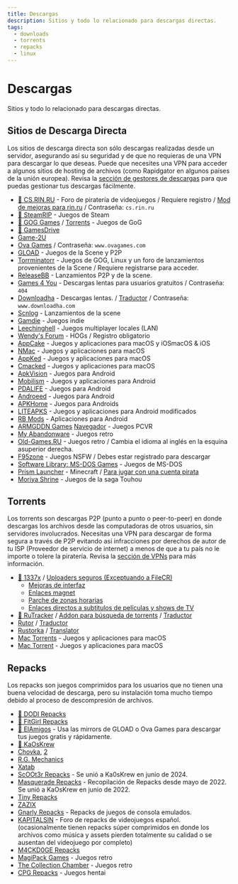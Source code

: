 ```yaml
---
title: Descargas
description: Sitios y todo lo relacionado para descargas directas.
tags:
  - downloads
  - torrents
  - repacks
  - linux
---
```


# Descargas

Sitios y todo lo relacionado para descargas directas.

## Sitios de Descarga Directa

Los sitios de descarga directa son sólo descargas realizadas desde un servidor, 
asegurando así su seguridad y de que no requieras de una VPN para descargar lo que deseas. 
Puede que necesites una VPN para acceder a algunos sitios de hosting de archivos 
(como Rapidgator en algunos países de la unión europea). 
Revisa la [sección de gestores de descargas](/software#download-managers) 
para que puedas gestionar tus descargas fácilmente.

- [🌟 CS.RIN.RU](https://cs.rin.ru/forum) - Foro de piratería de videojuegos / 
  Requiere registro /
  [Mod de mejoras para rin.ru](https://github.com/SubZeroPL/cs-rin-ru-enhanced-mod) /
  Contraseña: `cs.rin.ru`
- [🌟 SteamRIP](https://steamrip.com) - Juegos de Steam
- [🌟 GOG Games](https://gog-games.to) / [Torrents](https://freegogpcgames.com) - Juegos de GoG
- [🌟 GamesDrive](https://gamesdrive.net)
- [Game-2U](https://game-2u.com/Category/game/pc)
- [Ova Games](https://www.ovagames.com) / Contraseña: `www.ovagames.com`
- [GLOAD](https://gload.to/pc) - Juegos de la Scene y P2P
- [Torrminatorr](https://forum.torrminatorr.com) - Juegos de GOG, Linux y un foro de 
  lanzamientos provenientes de la Scene / Requiere registrarse para acceder.
- [ReleaseBB](https://rlsbb.ru/category/games/pc) - Lanzamientos P2P y de la scene.
- [Games 4 You](https://g4u.to) - Descargas lentas para usuarios gratuitos / Contraseña: 
  `404`
- [Downloadha](https://www.downloadha.com/category/%D8%A8%D8%A7%D8%B2%DB%8C-%DA%A9%D8%A7%D9%85%D9%BE%DB%8C%D9%88%D8%AA%D8%B1-pc-computer-game) -
  Descargas lentas. / [Traductor](/useful#translator) / Contraseña:
  `www.downloadha.com`
- [Scnlog](https://scnlog.me/games) - Lanzamientos de la scene
- [Gamdie](https://gamdie.com) - Juegos indie
- [Leechinghell](http://www.leechinghell.pw) - Juegos multiplayer locales (LAN)
- [Wendy's Forum](https://wendysforum.net/index.php) - HOGs / Registro obligatorio
- [AppCake](https://iphonecake.com/index.php?device=0&p=1&c=8) - Juegos y aplicaciones para macOS y iOSmacOS & iOS
- [NMac](https://nmac.to/category/games) - Juegos y aplicaciones para macOS
- [AppKed](https://www.macbed.com/games) - Juegos y aplicaciones para macOS
- [Cmacked](https://cmacked.com) - Juegos y aplicaciones para macOS
- [ApkVision](https://apkvision.org) - Juegos para Android
- [Mobilism](https://forum.mobilism.me) - Juegos y aplicaciones para Android
- [PDALIFE](https://pdalife.com) - Juegos para Android
- [Androeed](https://androeed.store) - Juegos para Android
- [APKHome](https://apkhome.io) - Juegos para Androids
- [LITEAPKS](https://liteapks.com) - Juegos y aplicaciones para Android modificados
- [RB Mods](https://www.rockmods.net) - Aplicaciones para Android
- [ARMGDDN Games](https://t.me/ARMGDDNGames) [Navegador](https://cs.rin.ru/forum/viewtopic.php?f=14&t=140593) - Juegos PCVR
- [My Abandonware](https://www.myabandonware.com) - Juegos retro
- [Old-Games.RU](https://www.old-games.ru/catalog/) - Juegos retro / Cambia el idioma al
  inglés en la esquina asuperior derecha.
- [F95zone](https://f95zone.to) - Juegos NSFW / Debes estar registrado para descargar
- [Software Library: MS-DOS Games](https://archive.org/details/softwarelibrary_msdos_games?and[]=mediatype%3A%22software%22) -
  Juegos de MS-DOS
- [Prism Launcher](https://prismlauncher.org) - Minecraft /
  [Para jugar con una cuenta pirata](https://github.com/antunnitraj/Prism-Launcher-PolyMC-Offline-Bypass)
- [Moriya Shrine](https://moriyashrine.org) - Juegos de la saga Touhou

## Torrents

Los torrents son descargas P2P (punto a punto o peer-to-peer) en donde descargas los
archivos desde las computadoras de otros usuarios, sin servidores involucrados. 
Necesitas una VPN para descargar de forma segura a través de P2P evitando así
infracciones por derechos de autor de tu ISP (Proveedor de servicio de internet) a 
menos de que a tu país no le importe o tolere la piratería. Revisa la [sección de VPNs](/software#vpns) 
para más información.


- [🌟 1337x](https://1337x.to/sub/10/0/) /
  [Uploaders seguros (Exceptuando a FileCR)](https://www.reddit.com/r/Piracy/comments/nudfgn/me_after_reading_the_megathread/h0yr0q6/?context=3)
  - [Mejoras de interfaz](https://greasyfork.org/scripts/33379-1337x-torrent-page-improvements)
  - [Enlaces magnet](https://greasyfork.org/scripts/420754-1337x-torrent-and-magnet-links)
  - [Parche de zonas horarias](https://greasyfork.org/scripts/421635-1337x-convert-torrent-timestamps-to-relative-format)
  - [Enlaces directos a subtitulos de películas y shows de TV](https://greasyfork.org/scripts/29467-1337x-subtitle-download-links-to-tv-and-movie-torrents)
- [🌟 RuTracker](https://rutracker.org/forum/index.php?c=19) / [Addon para búsqueda de torrents](https://addons.mozilla.org/firefox/addon/rutracker_torrent_search)
  / [Traductor](/useful#translator)
- [Rutor](http://rutor.info/games) / [Traductor](/useful#translator)
- [Rustorka](https://rustorka.com/forum/index.php?c=6) /
  [Translator](/useful#translator)
- [Mac Torrents](https://www.torrentmac.net/category/games) - Juegos y aplicaciones para macOS 
- [Mac Torrent](https://www.mactorrents.is/macos-games) - Juegos y aplicaciones para macOS

## Repacks

Los repacks son juegos comprimidos para los usuarios que no tienen una buena velocidad de descarga,
pero su instalación toma mucho tiempo debido al proceso de descompresión de archivos.


- [🌟 DODI Repacks](https://dodi-repacks.site)
- [🌟 FitGirl Repacks](https://fitgirl-repacks.site)
- [🌟 ElAmigos](https://elamigos.site) - Usa las mirrors de GLOAD o Ova Games
  para descargar tus juegos gratis y rápidamente.
- [🌟 KaOsKrew](https://kaoskrew.org/viewforum.php?f=13&sid=c2dac73979171b67f4c8b70c9c4c72fb)
- [Chovka](http://rutor.info/browse/0/8/1642915/0), [2](https://repack.info)
- [R.G. Mechanics](https://tapochek.net/viewforum.php?f=808)
- [Xatab](https://byxatab.org)
- [ScOOt3r Repacks](https://game-repack.site/scooter) - Se unió a Ka0sKrew en junio de 2024.
- [Masquerade Repacks](https://web.archive.org/web/20220616203326/https://masquerade.site) -
  Recopilación de Repacks desde mayo de 2022. Se unió a KaOsKrew en junio de 2022.
- [Tiny Repacks](https://www.tiny-repacks.win)
- [ZAZIX](https://1337x.to/user/ZAZIX/)
- [Gnarly Repacks](https://gnarly-repacks.site) - Repacks de juegos de consola emulados.
- [KAPITALSIN](https://kapitalsin.com/forum) - Foro de repacks de videojuegos español. (ocasionalmente
  tienen repacks súper comprimidos en donde los archivos como música y assets pierden totalmente su calidad
  o se ausentan del videojuego por completo)
- [M4CKD0GE Repacks](https://m4ckd0ge-repacks.site)
- [MagiPack Games](https://www.magipack.games) - Juegos retro
- [The Collection Chamber](https://collectionchamber.blogspot.com) - Juegos retro
- [CPG Repacks](https://cpgrepacks.site) - Juegos hentai
